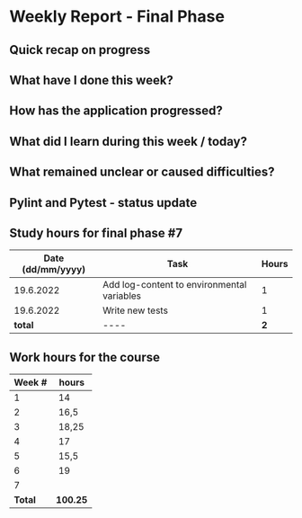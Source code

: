 # Weekly Report - Final Phase

## Quick recap on progress


## What have I done this week?


## How has the application progressed?

## What did I learn during this week / today?


## What remained unclear or caused difficulties? 


## Pylint and Pytest - status update

## Study hours for final phase #7

| Date (dd/mm/yyyy) |Task | Hours |
| ---- | ---- | ---- |
| 19.6.2022 | Add log-content to environmental variables | 1 |
| 19.6.2022 | Write new tests | 1 |
| **total**| ---- | **2** |


## Work hours for the course

| Week # | hours |
| ---- | ---- |
| 1 | 14 |
| 2 | 16,5 |
| 3 | 18,25 |
| 4 | 17 |
| 5 | 15,5 |
| 6 | 19 |
| 7 |  |
| **Total** | **100.25** |
